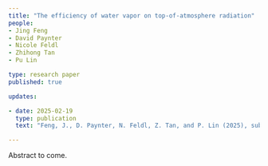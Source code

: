```yaml
---
title: "The efficiency of water vapor on top-of-atmosphere radiation"
people:
- Jing Feng 
- David Paynter
- Nicole Feldl
- Zhihong Tan
- Pu Lin

type: research paper
published: true

updates:

- date: 2025-02-19
  type: publication
  text: "Feng, J., D. Paynter, N. Feldl, Z. Tan, and P. Lin (2025), submitted."

---
```


Abstract to come.
